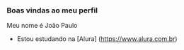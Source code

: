 ###  Boas vindas ao meu perfil

Meu nome é João Paulo

- Estou estudando na [Alura] (https://www.alura.com.br)
